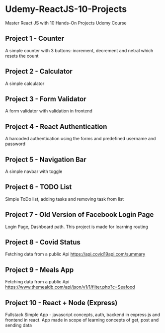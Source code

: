 # Udemy-ReactJS-10-Projects
Master React JS with 10 Hands-On Projects Udemy Course

## Project 1 - Counter
A simple counter with 3 buttons: increment, decrement and netral which resets the count

## Project 2 - Calculator
A simple calculator

## Project 3 - Form Validator
A form validator with validation in frontend

## Project 4 - React Authentication
A harcoded authentication using the forms and predefined username and password

## Project 5 - Navigation Bar
A simple navbar with toggle

## Project 6 - TODO List
Simple ToDo list, adding tasks and removing task from list

## Project 7 - Old Version of Facebook Login Page
Login Page, Dashboard path. This project is made for learning routing

## Project 8 - Covid Status
Fetching data from a public Api
https://api.covid19api.com/summary

## Project 9 - Meals App
Fetching data from a public Api
https://www.themealdb.com/api/json/v1/1/filter.php?c=Seafood

## Project 10 - React + Node (Express)
Fullstack Simple App - javascript concepts, auth, backend in express js and frontend in react. App made in scope of learning concepts of get, post and sending data